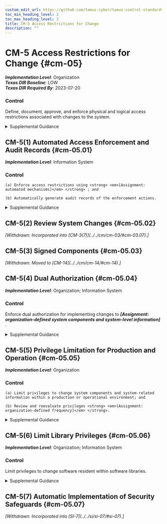 ```yaml
---
custom_edit_url: https://github.com/tamus-cyber/tamus-control-standards/tree/main/content/tamus.edu/TAMUS_profile.xml
toc_min_heading_level: 2
toc_max_heading_level: 2
title: CM-5 Access Restrictions for Change
description: ""
---
```


# CM-5 Access Restrictions for Change {#cm-05}

_**Implementation Level**_: Organization\
_**Texas DIR Baseline**_: LOW\
_**Texas DIR Required By**_: 2023-07-20

### Control

Define, document, approve, and enforce physical and logical access restrictions associated with changes to the system.

<details>
  <summary>Supplemental Guidance</summary>

Changes to the hardware, software, or firmware components of systems or the operational procedures related to the system can potentially have significant effects on the security of the systems or individuals’ privacy. Therefore, organizations permit only qualified and authorized individuals to access systems for purposes of initiating changes. Access restrictions include physical and logical access controls (see <a xmlns="http://csrc.nist.gov/ns/oscal/1.0" href="#ac-3">AC-3</a> and <a xmlns="http://csrc.nist.gov/ns/oscal/1.0" href="#pe-3">PE-3</a> ), software libraries, workflow automation, media libraries, abstract layers (i.e., changes implemented into external interfaces rather than directly into systems), and change windows (i.e., changes occur only during specified times).

</details>

## CM-5(1) Automated Access Enforcement and Audit Records {#cm-05.01}

_**Implementation Level**_: Information System

### Control

    (a) Enforce access restrictions using <strong> <em>[Assignment: automated mechanisms]</em> </strong> ; and

    (b) Automatically generate audit records of the enforcement actions.

<details>
  <summary>Supplemental Guidance</summary>

Organizations log system accesses associated with applying configuration changes to ensure that configuration change control is implemented and to support after-the-fact actions should organizations discover any unauthorized changes.

</details>

## CM-5(2) Review System Changes {#cm-05.02}


<prop xmlns="http://csrc.nist.gov/ns/oscal/1.0" name="status" value="withdrawn">
               <em>[Withdrawn: Incorporated into [CM-3(7)](../../cm/cm-03/#cm-03.07).]</em>
            </prop>
            

## CM-5(3) Signed Components {#cm-05.03}


<prop xmlns="http://csrc.nist.gov/ns/oscal/1.0" name="status" value="withdrawn">
               <em>[Withdrawn: Moved to [CM-14](../../cm/cm-14/#cm-14).]</em>
            </prop>
            

## CM-5(4) Dual Authorization {#cm-05.04}

_**Implementation Level**_: Organization; Information System

### Control

Enforce dual authorization for implementing changes to <strong> <em>[Assignment: organization-defined system components and system-level information]</em> </strong>.

<details>
  <summary>Supplemental Guidance</summary>

Organizations employ dual authorization to help ensure that any changes to selected system components and information cannot occur unless two qualified individuals approve and implement such changes. The two individuals possess the skills and expertise to determine if the proposed changes are correct implementations of approved changes. The individuals are also accountable for the changes. Dual authorization may also be known as two-person control. To reduce the risk of collusion, organizations consider rotating dual authorization duties to other individuals. System-level information includes operational procedures.

</details>

## CM-5(5) Privilege Limitation for Production and Operation {#cm-05.05}

_**Implementation Level**_: Organization

### Control

    (a) Limit privileges to change system components and system-related information within a production or operational environment; and

    (b) Review and reevaluate privileges <strong> <em>[Assignment: organization-defined frequency]</em> </strong>.

<details>
  <summary>Supplemental Guidance</summary>

In many organizations, systems support multiple mission and business functions. Limiting privileges to change system components with respect to operational systems is necessary because changes to a system component may have far-reaching effects on mission and business processes supported by the system. The relationships between systems and mission/business processes are, in some cases, unknown to developers. System-related information includes operational procedures.

</details>

## CM-5(6) Limit Library Privileges {#cm-05.06}

_**Implementation Level**_: Organization; Information System

### Control

Limit privileges to change software resident within software libraries.

<details>
  <summary>Supplemental Guidance</summary>

Software libraries include privileged programs.

</details>

## CM-5(7) Automatic Implementation of Security Safeguards {#cm-05.07}


<prop xmlns="http://csrc.nist.gov/ns/oscal/1.0" name="status" value="withdrawn">
               <em>[Withdrawn: Incorporated into [SI-7](../../si/si-07/#si-07).]</em>
            </prop>
            

